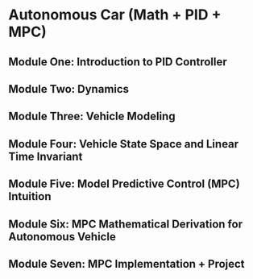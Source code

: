 # Autonomous Car (Math + PID + MPC)

## Module One: Introduction to PID Controller

## Module Two: Dynamics

## Module Three: Vehicle Modeling

## Module Four: Vehicle State Space and Linear Time Invariant

## Module Five: Model Predictive Control (MPC) Intuition

## Module Six: MPC Mathematical Derivation for Autonomous Vehicle

## Module Seven: MPC Implementation + Project